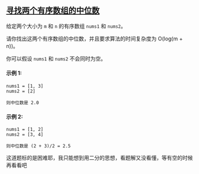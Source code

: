 ## [寻找两个有序数组的中位数](https://leetcode-cn.com/problems/median-of-two-sorted-arrays/)

给定两个大小为 `m` 和 `n` 的有序数组 `nums1` 和 `nums2`。

请你找出这两个有序数组的中位数，并且要求算法的时间复杂度为 O(log(m + n))。

你可以假设 `nums1` 和 `nums2` 不会同时为空。

#### 示例 1:
```
nums1 = [1, 3]
nums2 = [2]

则中位数是 2.0
```
#### 示例 2:
```
nums1 = [1, 2]
nums2 = [3, 4]

则中位数是 (2 + 3)/2 = 2.5
```

这道题标的是困难耶，我只能想到用二分的思想，看题解又没看懂，等有空的时候再看看吧
